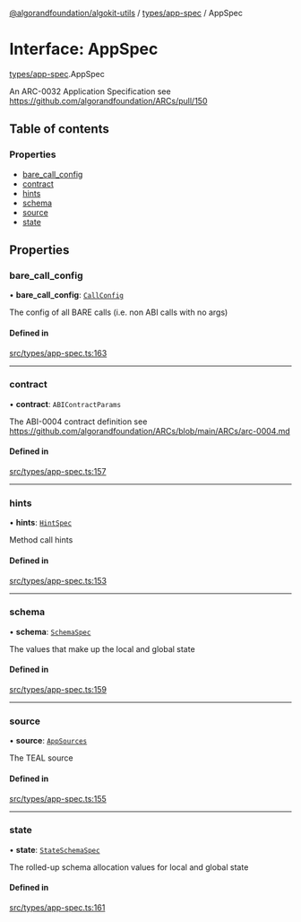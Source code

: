[@algorandfoundation/algokit-utils](../README.md) / [types/app-spec](../modules/types_app_spec.md) / AppSpec

# Interface: AppSpec

[types/app-spec](../modules/types_app_spec.md).AppSpec

An ARC-0032 Application Specification see https://github.com/algorandfoundation/ARCs/pull/150

## Table of contents

### Properties

- [bare\_call\_config](types_app_spec.AppSpec.md#bare_call_config)
- [contract](types_app_spec.AppSpec.md#contract)
- [hints](types_app_spec.AppSpec.md#hints)
- [schema](types_app_spec.AppSpec.md#schema)
- [source](types_app_spec.AppSpec.md#source)
- [state](types_app_spec.AppSpec.md#state)

## Properties

### bare\_call\_config

• **bare\_call\_config**: [`CallConfig`](types_app_spec.CallConfig.md)

The config of all BARE calls (i.e. non ABI calls with no args)

#### Defined in

[src/types/app-spec.ts:163](https://github.com/algorandfoundation/algokit-utils-ts/blob/main/src/types/app-spec.ts#L163)

___

### contract

• **contract**: `ABIContractParams`

The ABI-0004 contract definition see https://github.com/algorandfoundation/ARCs/blob/main/ARCs/arc-0004.md

#### Defined in

[src/types/app-spec.ts:157](https://github.com/algorandfoundation/algokit-utils-ts/blob/main/src/types/app-spec.ts#L157)

___

### hints

• **hints**: [`HintSpec`](../modules/types_app_spec.md#hintspec)

Method call hints

#### Defined in

[src/types/app-spec.ts:153](https://github.com/algorandfoundation/algokit-utils-ts/blob/main/src/types/app-spec.ts#L153)

___

### schema

• **schema**: [`SchemaSpec`](types_app_spec.SchemaSpec.md)

The values that make up the local and global state

#### Defined in

[src/types/app-spec.ts:159](https://github.com/algorandfoundation/algokit-utils-ts/blob/main/src/types/app-spec.ts#L159)

___

### source

• **source**: [`AppSources`](types_app_spec.AppSources.md)

The TEAL source

#### Defined in

[src/types/app-spec.ts:155](https://github.com/algorandfoundation/algokit-utils-ts/blob/main/src/types/app-spec.ts#L155)

___

### state

• **state**: [`StateSchemaSpec`](types_app_spec.StateSchemaSpec.md)

The rolled-up schema allocation values for local and global state

#### Defined in

[src/types/app-spec.ts:161](https://github.com/algorandfoundation/algokit-utils-ts/blob/main/src/types/app-spec.ts#L161)
